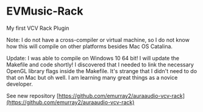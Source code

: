 # EVMusic-Rack
My first VCV Rack Plugin

Note: I do not have a cross-compiler or virtual machine, so I do not know how this will compile on other platforms besides Mac OS Catalina.

Update: I was able to compile on Windows 10 64 bit! I will update the Makefile and code shortly! I discovered that I needed to link the necessary OpenGL library flags inside the Makefile. It's strange that I didn't need to do that on Mac but oh well. I am learning many great things as a novice developer.

See new repository
[https://github.com/emurray2/auraaudio-vcv-rack](https://github.com/emurray2/auraaudio-vcv-rack)

